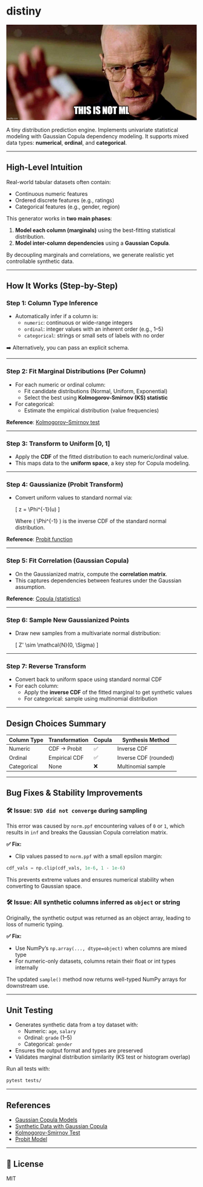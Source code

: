 # distiny

![awww](this_is_not_meth.jpg)

A tiny distribution prediction engine. Implements univariate statistical modeling with Gaussian Copula dependency modeling. It supports mixed data types: **numerical**, **ordinal**, and **categorical**.

---

## High-Level Intuition

Real-world tabular datasets often contain:
- Continuous numeric features
- Ordered discrete features (e.g., ratings)
- Categorical features (e.g., gender, region)

This generator works in **two main phases**:

1. **Model each column (marginals)** using the best-fitting statistical distribution.
2. **Model inter-column dependencies** using a **Gaussian Copula**.

By decoupling marginals and correlations, we generate realistic yet controllable synthetic data.

---

## How It Works (Step-by-Step)

### Step 1: Column Type Inference
- Automatically infer if a column is:
  - `numeric`: continuous or wide-range integers
  - `ordinal`: integer values with an inherent order (e.g., 1–5)
  - `categorical`: strings or small sets of labels with no order

➡️ Alternatively, you can pass an explicit schema.

---

### Step 2: Fit Marginal Distributions (Per Column)
- For each numeric or ordinal column:
  - Fit candidate distributions (Normal, Uniform, Exponential)
  - Select the best using **Kolmogorov-Smirnov (KS) statistic**
- For categorical:
  - Estimate the empirical distribution (value frequencies)

**Reference**: [Kolmogorov–Smirnov test](https://en.wikipedia.org/wiki/Kolmogorov%E2%80%93Smirnov_test)

---

### Step 3: Transform to Uniform [0, 1]
- Apply the **CDF** of the fitted distribution to each numeric/ordinal value.
- This maps data to the **uniform space**, a key step for Copula modeling.

---

### Step 4: Gaussianize (Probit Transform)
- Convert uniform values to standard normal via:

  \[ z = \Phi^{-1}(u) \]

  Where \( \Phi^{-1} \) is the inverse CDF of the standard normal distribution.

**Reference**: [Probit function](https://en.wikipedia.org/wiki/Probit_function)

---

### Step 5: Fit Correlation (Gaussian Copula)
- On the Gaussianized matrix, compute the **correlation matrix**.
- This captures dependencies between features under the Gaussian assumption.

**Reference**: [Copula (statistics)](https://en.wikipedia.org/wiki/Copula_(probability_theory))

---

### Step 6: Sample New Gaussianized Points
- Draw new samples from a multivariate normal distribution:

  \[ Z' \sim \mathcal{N}(0, \Sigma) \]

---

### Step 7: Reverse Transform
- Convert back to uniform space using standard normal CDF
- For each column:
  - Apply the **inverse CDF** of the fitted marginal to get synthetic values
  - For categorical: sample using multinomial distribution

---

## Design Choices Summary

| Column Type | Transformation | Copula | Synthesis Method |
|-------------|----------------|--------|------------------|
| Numeric     | CDF → Probit   | ✅     | Inverse CDF      |
| Ordinal     | Empirical CDF  | ✅     | Inverse CDF (rounded) |
| Categorical | None           | ❌     | Multinomial sample |

---

## Bug Fixes & Stability Improvements

### 🛠 Issue: `SVD did not converge` during sampling
This error was caused by `norm.ppf` encountering values of `0` or `1`, which results in `inf` and breaks the Gaussian Copula correlation matrix.

**✅ Fix:**
- Clip values passed to `norm.ppf` with a small epsilon margin:

```python
cdf_vals = np.clip(cdf_vals, 1e-6, 1 - 1e-6)
```

This prevents extreme values and ensures numerical stability when converting to Gaussian space.

### 🛠 Issue: All synthetic columns inferred as `object` or string
Originally, the synthetic output was returned as an object array, leading to loss of numeric typing.

**✅ Fix:**
- Use NumPy’s `np.array(..., dtype=object)` when columns are mixed type
- For numeric-only datasets, columns retain their float or int types internally

The updated `sample()` method now returns well-typed NumPy arrays for downstream use.

---

## Unit Testing
- Generates synthetic data from a toy dataset with:
  - Numeric: `age`, `salary`
  - Ordinal: `grade` (1–5)
  - Categorical: `gender`
- Ensures the output format and types are preserved
- Validates marginal distribution similarity (KS test or histogram overlap)

Run all tests with:
```bash
pytest tests/
```

---

## References
- [Gaussian Copula Models](https://en.wikipedia.org/wiki/Copula_(probability_theory))
- [Synthetic Data with Gaussian Copula](https://sdv.dev/SDV/user_guides/single_table/gaussian_copula.html)
- [Kolmogorov-Smirnov Test](https://en.wikipedia.org/wiki/Kolmogorov%E2%80%93Smirnov_test)
- [Probit Model](https://en.wikipedia.org/wiki/Probit_model)

---

## 📜 License
MIT
